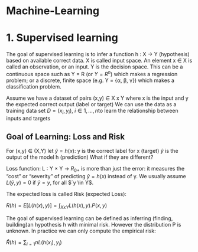 # Machine-Learning
# 1. Supervised learning
The goal of supervised learning is to infer a function h : X → Y (hypothesis) based on available correct data.
X is called input space. An element x ∈ X is called an observation, or an input.
Y is the decision space.
This can be a continuous space such as Y = R (or $`Y = R^n`$) which makes a regression problem; or a discrete, finite space (e.g. Y = {α, β, γ}) which makes a classification problem.

Assume we have a dataset of pairs (x,y) ∈ X x Y
where x is the input and y the expected correct output (label or target)
We can use the data as a training data set $`D =(x_i, y_i)`$,  $`i \in {1,...,n}`$to learn the relationship between inputs and targets

## Goal of Learning: Loss and Risk
For (x,y) ∈ (X,Y) let $`\hat{y} = h(x)`$:
y is the correct label for x (target)
$`\hat{y}`$ is the output of the model h (prediction)
What if they are different?

Loss function: L : Y × Y → $`R_{0+}`$ is more than just the error: it measures the “cost” or “severity” of predicting $`\hat{y} = h(x)`$ instead of y.
We usually assume $`L(\hat{y},y)= 0`$ if $`\hat{y} = y`$, for all $`y \in Y$.

The expected loss is called Risk (expected Loss):

$R(h) = E[L(h(x),y)] = \int_{X x Y} L(h(x),y). P(x,y)$

The goal of supervised learning can be defined as inferring (finding, building)an hypothesis h with minimal risk.
However the distribution P is unknown. In practice we can only compute the empirical risk:

$\hat{R}(h) = \sum_{i=1}{n}L(h(x_i),y_i)$
